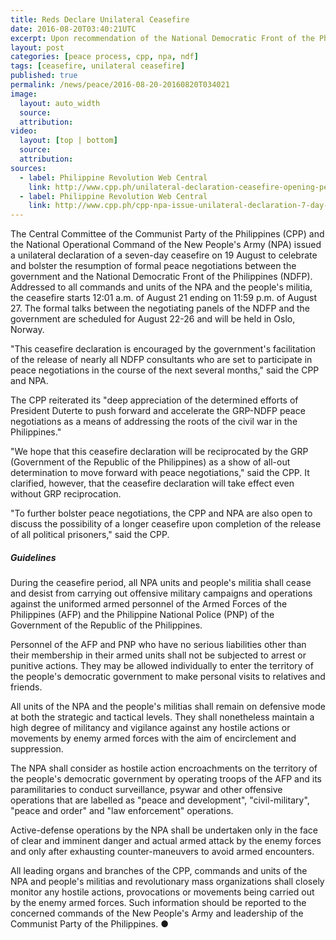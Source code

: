 ```yaml
---
title: Reds Declare Unilateral Ceasefire
date: 2016-08-20T03:40:21UTC
excerpt: Upon recommendation of the National Democratic Front of the Philippines, the Central Committee of the Communist Party of the Philippines and the National Operational Command of the New People's Army on 19 August unilaterally declared a seven-day ceasefire starting 12:01 a.m. 21 August 2016.
layout: post
categories: [peace process, cpp, npa, ndf]
tags: [ceasefire, unilateral ceasefire]
published: true
permalink: /news/peace/2016-08-20-20160820T034021
image:
  layout: auto_width
  source: 
  attribution: 
video:
  layout: [top | bottom]
  source: 
  attribution: 
sources:
  - label: Philippine Revolution Web Central
    link: http://www.cpp.ph/unilateral-declaration-ceasefire-opening-peace-talks/
  - label: Philippine Revolution Web Central
    link: http://www.cpp.ph/cpp-npa-issue-unilateral-declaration-7-day-ceasefire/
---
```


The Central Committee of the Communist Party of the Philippines (CPP) and the National Operational Command of the New People's Army (NPA) issued a unilateral declaration of a seven-day ceasefire on 19 August to celebrate and bolster the resumption of formal peace negotiations between the government and the National Democratic Front of the Philippines (NDFP).
Addressed to all commands and units of the NPA and the people's militia, the ceasefire starts 12:01 a.m. of August 21 ending on 11:59 p.m. of August 27.
The formal talks between the negotiating panels of the NDFP and the government are scheduled for August 22-26 and will be held in Oslo, Norway.

"This ceasefire declaration is encouraged by the government's facilitation of the release of nearly all NDFP consultants who are set to participate in peace negotiations in the course of the next several months," said the CPP and NPA.

The CPP reiterated its "deep appreciation of the determined efforts of President Duterte to push forward and accelerate the GRP-NDFP peace negotiations as a means of addressing the roots of the civil war in the Philippines."

"We hope that this ceasefire declaration will be reciprocated by the GRP (Government of the Republic of the Philippines) as a show of all-out determination to move forward with peace negotiations," said the CPP.
It clarified, however, that the ceasefire declaration will take effect even without GRP reciprocation.

"To further bolster peace negotiations, the CPP and NPA are also open to discuss the possibility of a longer ceasefire upon completion of the release of all political prisoners," said the CPP.

##### Guidelines

During the ceasefire period, all NPA units and people's militia shall cease and desist from carrying out offensive military campaigns and operations against the uniformed armed personnel of the Armed Forces of the Philippines (AFP) and the Philippine National Police (PNP) of the Government of the Republic of the Philippines.

Personnel of the AFP and PNP who have no serious liabilities other than their membership in their armed units shall not be subjected to arrest or punitive actions.
They may be allowed individually to enter the territory of the people's democratic government to make personal visits to relatives and friends.

All units of the NPA and the people's militias shall remain on defensive mode at both the strategic and tactical levels.
They shall nonetheless maintain a high degree of militancy and vigilance against any hostile actions or movements by enemy armed forces with the aim of encirclement and suppression.

The NPA shall consider as hostile action encroachments on the territory of the people's democratic government by operating troops of the AFP and its paramilitaries to conduct surveillance, psywar and other offensive operations that are labelled as "peace and development", "civil-military", "peace and order" and "law enforcement" operations.

Active-defense operations by the NPA shall be undertaken only in the face of clear and imminent danger and actual armed attack by the enemy forces and only after exhausting counter-maneuvers to avoid armed encounters.

All leading organs and branches of the CPP, commands and units of the NPA and people's militias and revolutionary mass organizations shall closely monitor any hostile actions, provocations or movements being carried out by the enemy armed forces.
Such information should be reported to the concerned commands of the New People's Army and leadership of the Communist Party of the Philippines.
&#x25cf;
